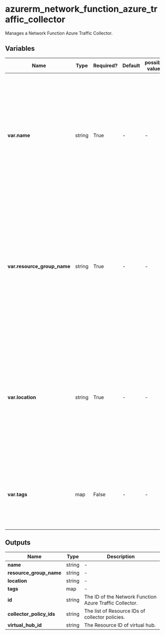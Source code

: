 # azurerm_network_function_azure_traffic_collector

Manages a Network Function Azure Traffic Collector.

## Variables

| Name | Type | Required? | Default  | possible values | Description |
| ---- | ---- | --------- | -------- | ----------- | ----------- |
| **var.name** | string | True | -  |  -  | Specifies the name which should be used for this Network Function Azure Traffic Collector. Changing this forces a new Network Function Azure Traffic Collector to be created. | 
| **var.resource_group_name** | string | True | -  |  -  | Specifies the name of the Resource Group where the Network Function Azure Traffic Collector should exist. Changing this forces a new Network Function Azure Traffic Collector to be created. | 
| **var.location** | string | True | -  |  -  | Specifies the Azure Region where the Network Function Azure Traffic Collector should exist. Changing this forces a new Network Function Azure Traffic Collector to be created. | 
| **var.tags** | map | False | -  |  -  | A mapping of tags which should be assigned to the Network Function Azure Traffic Collector. | 



## Outputs

| Name | Type | Description |
| ---- | ---- | --------- | 
| **name** | string  | - | 
| **resource_group_name** | string  | - | 
| **location** | string  | - | 
| **tags** | map  | - | 
| **id** | string  | The ID of the Network Function Azure Traffic Collector. | 
| **collector_policy_ids** | string  | The list of Resource IDs of collector policies. | 
| **virtual_hub_id** | string  | The Resource ID of virtual hub. | 